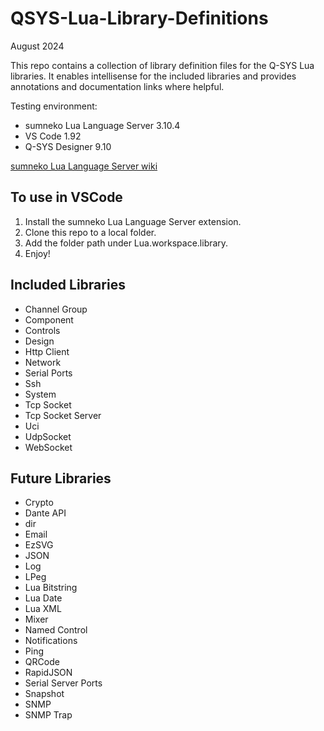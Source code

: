 # QSYS-Lua-Library-Definitions

August 2024

This repo contains a collection of library definition files for the Q-SYS Lua libraries.
It enables intellisense for the included libraries and provides annotations and documentation links where helpful.

Testing environment:

- sumneko Lua Language Server 3.10.4
- VS Code 1.92
- Q-SYS Designer 9.10

[sumneko Lua Language Server wiki](https://luals.github.io/wiki/annotations/)

## To use in VSCode

1. Install the sumneko Lua Language Server extension.
2. Clone this repo to a local folder.
3. Add the folder path under Lua.workspace.library.
4. Enjoy!

## Included Libraries

- Channel Group
- Component
- Controls
- Design
- Http Client
- Network
- Serial Ports
- Ssh
- System
- Tcp Socket
- Tcp Socket Server
- Uci
- UdpSocket
- WebSocket

## Future Libraries

- Crypto
- Dante API
- dir
- Email
- EzSVG
- JSON
- Log
- LPeg
- Lua Bitstring
- Lua Date
- Lua XML
- Mixer
- Named Control
- Notifications
- Ping
- QRCode
- RapidJSON
- Serial Server Ports
- Snapshot
- SNMP
- SNMP Trap
